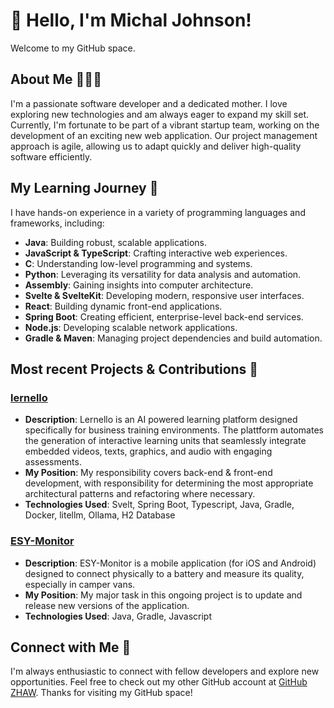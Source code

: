 # 👋 Hello, I'm Michal Johnson!

Welcome to my GitHub space.

## About Me 🙋🏼‍♀️

I'm a passionate software developer and a dedicated mother. I love exploring new technologies and am always eager to expand my skill set. Currently, I'm fortunate to be part of a vibrant startup team, working on the development of an exciting new web application. Our project management approach is agile, allowing us to adapt quickly and deliver high-quality software efficiently.

## My Learning Journey 🌱

I have hands-on experience in a variety of programming languages and frameworks, including:
-   **Java**: Building robust, scalable applications.
-   **JavaScript & TypeScript**: Crafting interactive web experiences.
-   **C**: Understanding low-level programming and systems.
-   **Python**: Leveraging its versatility for data analysis and automation.
-   **Assembly**: Gaining insights into computer architecture.
-   **Svelte & SvelteKit**: Developing modern, responsive user interfaces.
-   **React**: Building dynamic front-end applications.
-   **Spring Boot**: Creating efficient, enterprise-level back-end services.
-   **Node.js**: Developing scalable network applications.
-   **Gradle & Maven**: Managing project dependencies and build automation.

## Most recent Projects & Contributions 🚀

### [lernello](https://github.com/nova-omnia/lernello)

-  **Description**: Lernello is an AI powered learning platform designed specifically for business training environments. The plattform automates the generation of interactive learning units that seamlessly integrate embedded videos, texts, graphics, and audio with engaging assessments.
-  **My Position**: My responsibility covers back-end & front-end development, with responsibility for determining the most appropriate architectural patterns and refactoring where necessary.
-  **Technologies Used**: Svelt, Spring Boot, Typescript, Java, Gradle, Docker, litellm, Ollama, H2 Database

### [ESY-Monitor](https://github.com/michaljohnson/ESYMonitor)

-  **Description**: ESY-Monitor is a mobile application (for iOS and Android) designed to connect physically to a battery and measure its quality, especially in camper vans.
-  **My Position**: My major task in this ongoing project is to update and release new versions of the application.
-  **Technologies Used**: Java, Gradle, Javascript

## Connect with Me 🤝
I'm always enthusiastic to connect with fellow developers and explore new opportunities. Feel free to check out my other GitHub account at [GitHub ZHAW](https://github.zhaw.ch/johnsmic).
Thanks for visiting my GitHub space!
